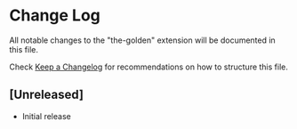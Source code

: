 # Change Log

All notable changes to the "the-golden" extension will be documented in this file.

Check [Keep a Changelog](http://keepachangelog.com/) for recommendations on how to structure this file.

## [Unreleased]

- Initial release
